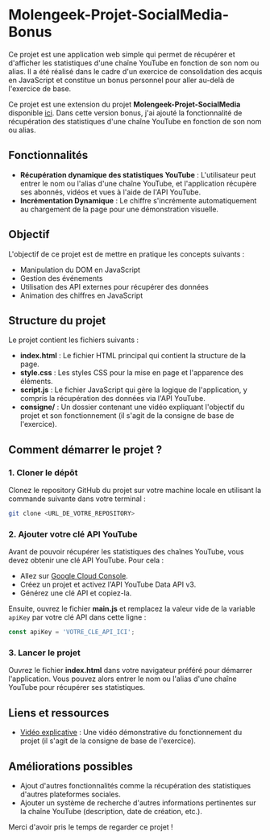 # Molengeek-Projet-SocialMedia-Bonus

Ce projet est une application web simple qui permet de récupérer et d'afficher les statistiques d'une chaîne YouTube en fonction de son nom ou alias. Il a été réalisé dans le cadre d'un exercice de consolidation des acquis en JavaScript et constitue un bonus personnel pour aller au-delà de l'exercice de base.

Ce projet est une extension du projet **Molengeek-Projet-SocialMedia** disponible [ici](https://github.com/AlexandreTheDwarf/Molengeek-Projet-SocialMedia). Dans cette version bonus, j'ai ajouté la fonctionnalité de récupération des statistiques d'une chaîne YouTube en fonction de son nom ou alias.

## Fonctionnalités

- **Récupération dynamique des statistiques YouTube** : L'utilisateur peut entrer le nom ou l'alias d'une chaîne YouTube, et l'application récupère ses abonnés, vidéos et vues à l'aide de l'API YouTube.
- **Incrémentation Dynamique** : Le chiffre s'incrémente automatiquement au chargement de la page pour une démonstration visuelle.

## Objectif

L'objectif de ce projet est de mettre en pratique les concepts suivants :
- Manipulation du DOM en JavaScript
- Gestion des événements
- Utilisation des API externes pour récupérer des données
- Animation des chiffres en JavaScript

## Structure du projet

Le projet contient les fichiers suivants :
- **index.html** : Le fichier HTML principal qui contient la structure de la page.
- **style.css** : Les styles CSS pour la mise en page et l'apparence des éléments.
- **script.js** : Le fichier JavaScript qui gère la logique de l'application, y compris la récupération des données via l'API YouTube.
- **consigne/** : Un dossier contenant une vidéo expliquant l'objectif du projet et son fonctionnement (il s'agit de la consigne de base de l'exercice).

## Comment démarrer le projet ?

### 1. Cloner le dépôt

Clonez le repository GitHub du projet sur votre machine locale en utilisant la commande suivante dans votre terminal :

```bash
git clone <URL_DE_VOTRE_REPOSITORY>
```

### 2. Ajouter votre clé API YouTube

Avant de pouvoir récupérer les statistiques des chaînes YouTube, vous devez obtenir une clé API YouTube. Pour cela :

- Allez sur [Google Cloud Console](https://console.developers.google.com/).
- Créez un projet et activez l'API YouTube Data API v3.
- Générez une clé API et copiez-la.

Ensuite, ouvrez le fichier **main.js** et remplacez la valeur vide de la variable `apiKey` par votre clé API dans cette ligne :

```javascript
const apiKey = 'VOTRE_CLE_API_ICI';
```

### 3. Lancer le projet

Ouvrez le fichier **index.html** dans votre navigateur préféré pour démarrer l'application. Vous pouvez alors entrer le nom ou l'alias d'une chaîne YouTube pour récupérer ses statistiques.

## Liens et ressources

- [Vidéo explicative](./public/consigne/Thanatos.mov) : Une vidéo démonstrative du fonctionnement du projet (il s'agit de la consigne de base de l'exercice).

## Améliorations possibles

- Ajout d'autres fonctionnalités comme la récupération des statistiques d'autres plateformes sociales.
- Ajouter un système de recherche d'autres informations pertinentes sur la chaîne YouTube (description, date de création, etc.).

Merci d'avoir pris le temps de regarder ce projet !
